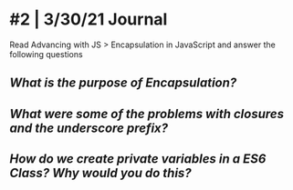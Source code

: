 # #2 | 3/30/21 Journal

Read Advancing with JS > Encapsulation in JavaScript and answer the following questions

## *What is the purpose of Encapsulation?*

## *What were some of the problems with closures and the underscore prefix?*

## *How do we create private variables in a ES6 Class? Why would you do this?*